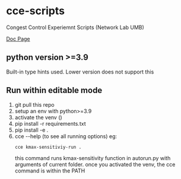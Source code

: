 # cce-scripts
Congest Control Experiemnt Scripts (Network Lab UMB)

[Doc Page](https://tiffanyxqz.github.io/cce-scripts/)


 ## python version >=3.9 
Built-in type hints used. Lower version does not support this

## Run within editable mode
1. git pull this repo
2. setup an env with python>=3.9
3. activate the venv ()
4. pip install -r requirements.txt
5. pip install -e .
6. cce --help (to see all running options)
    eg: 
    ```console
    cce kmax-sensitiviy-run .
    ``` 
    this command runs kmax-sensitivity function in autorun.py with arguments of current folder.
    once you activated the venv, the cce command is within the PATH
    
